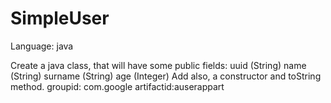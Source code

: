 # SimpleUser

Language: java

Create a java class, that will have some public fields:
uuid (String)
name (String)
surname (String)
age (Integer)
Add also, a constructor and toString method.
groupid: com.google
artifactid:auserappart
